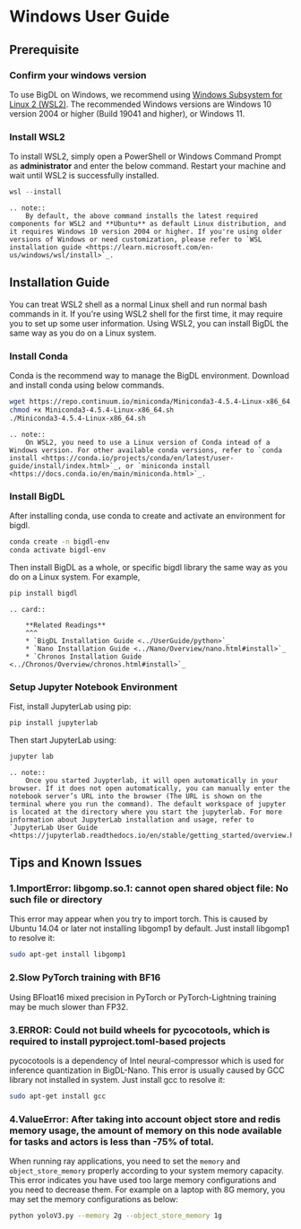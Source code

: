# Windows User Guide
## Prerequisite


### Confirm your windows version

To use BigDL on Windows, we recommend using [Windows Subsystem for Linux 2 (WSL2)](https://learn.microsoft.com/en-us/windows/wsl/about#what-is-wsl-2). The recommended Windows versions are Windows 10 version 2004 or higher (Build 19041 and higher), or Windows 11.


### Install WSL2

To install WSL2, simply open a PowerShell or Windows Command Prompt as **administrator** and enter the below command. Restart your machine and wait until WSL2 is successfully installed.

```powershell
wsl --install
```

```eval_rst
.. note::
    By default, the above command installs the latest required components for WSL2 and **Ubuntu** as default Linux distribution, and it requires Windows 10 version 2004 or higher. If you're using older versions of Windows or need customization, please refer to `WSL installation guide <https://learn.microsoft.com/en-us/windows/wsl/install>`_.
```

## Installation Guide

You can treat WSL2 shell as a normal Linux shell and run normal bash commands in it. If you're using WSL2 shell for the first time, it may require you to set up some user information. Using WSL2, you can install BigDL the same way as you do on a Linux system.


### Install Conda

Conda is the recommend way to manage the BigDL environment. Download and install conda using below commands.

```bash
wget https://repo.continuum.io/miniconda/Miniconda3-4.5.4-Linux-x86_64.sh
chmod +x Miniconda3-4.5.4-Linux-x86_64.sh
./Miniconda3-4.5.4-Linux-x86_64.sh
```

```eval_rst
.. note::
    On WSL2, you need to use a Linux version of Conda intead of a Windows version. For other available conda versions, refer to `conda install <https://conda.io/projects/conda/en/latest/user-guide/install/index.html>`_, or `miniconda install <https://docs.conda.io/en/main/miniconda.html>`_.
```

### Install BigDL

After installing conda, use conda to create and activate an environment for bigdl.

```bash
conda create -n bigdl-env
conda activate bigdl-env
```

Then install BigDL as a whole, or specific bigdl library the same way as you do on a Linux system. For example,

```bash
pip install bigdl
```

```eval_rst
.. card::

    **Related Readings**
    ^^^
    * `BigDL Installation Guide <../UserGuide/python>`_
    * `Nano Installation Guide <../Nano/Overview/nano.html#install>`_
    * `Chronos Installation Guide <../Chronos/Overview/chronos.html#install>`_
```

### Setup Jupyter Notebook Environment

Fist, install JupyterLab using pip:

```bash
pip install jupyterlab
```

Then start JupyterLab using:

```bash
jupyter lab
```

```eval_rst
.. note::
    Once you started Juypterlab, it will open automatically in your browser. If it does not open automatically, you can manually enter the notebook server’s URL into the browser (The URL is shown on the terminal where you run the command). The default workspace of jupyter is located at the directory where you start the jupyterlab. For more information about JupyterLab installation and usage, refer to `JupyterLab User Guide <https://jupyterlab.readthedocs.io/en/stable/getting_started/overview.html#>`_.
```

## Tips and Known Issues

### 1.ImportError: libgomp.so.1: cannot open shared object file: No such file or directory

This error may appear when you try to import torch. This is caused by Ubuntu 14.04 or later not installing libgomp1 by default. Just install libgomp1 to resolve it:

```bash
sudo apt-get install libgomp1
```

### 2.Slow PyTorch training with BF16

Using BFloat16 mixed precision in PyTorch or PyTorch-Lightning training may be much slower than FP32.


### 3.ERROR: Could not build wheels for pycocotools, which is required to install pyproject.toml-based projects

pycocotools is a dependency of Intel neural-compressor which is used for inference quantization in BigDL-Nano. This error is usually caused by GCC library not installed in system.  Just install gcc to resolve it:

```bash
sudo apt-get install gcc
```

### 4.ValueError: After taking into account object store and redis memory usage, the amount of memory on this node available for tasks and actors is less than -75% of total.

When running ray applications, you need to set the `memory` and `object_store_memory` properly according to your system memory capacity. This error indicates you have used too large memory configurations and you need to decrease them. For example on a laptop with 8G memory, you may set the memory configurations as below:

```bash
python yoloV3.py --memory 2g --object_store_memory 1g
```
